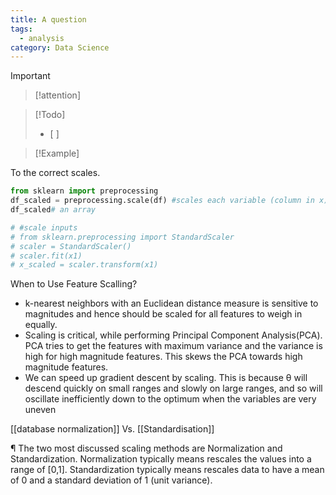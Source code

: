 ```yaml
---
title: A question
tags:
  - analysis
category: Data Science
---
```



>[!important]
> 


>[!attention]
>


>[!Todo]
>- [ ] 


>[!Example]
>




To the correct scales.

```python
from sklearn import preprocessing
df_scaled = preprocessing.scale(df) #scales each variable (column in x) with respect to itself
df_scaled# an array
```



```python
# #scale inputs
# from sklearn.preprocessing import StandardScaler
# scaler = StandardScaler()
# scaler.fit(x1)
# x_scaled = scaler.transform(x1)
```


When to Use Feature Scalling? 

- k-nearest neighbors with an Euclidean distance measure is sensitive to magnitudes and hence should be scaled for all features to weigh in equally. 
- Scaling is critical, while performing Principal Component Analysis(PCA). PCA tries to get the features with maximum variance and the variance is high for high magnitude features. This skews the PCA towards high magnitude features.
- We can speed up gradient descent by scaling. This is because θ will descend quickly on small ranges and slowly on large ranges, and so will oscillate inefficiently down to the optimum when the variables are very uneven

[[database normalization]] Vs. [[Standardisation]]

¶ The two most discussed scaling methods are Normalization and Standardization. Normalization typically means rescales the values into a range of [0,1]. Standardization typically means rescales data to have a mean of 0 and a standard deviation of 1 (unit variance).